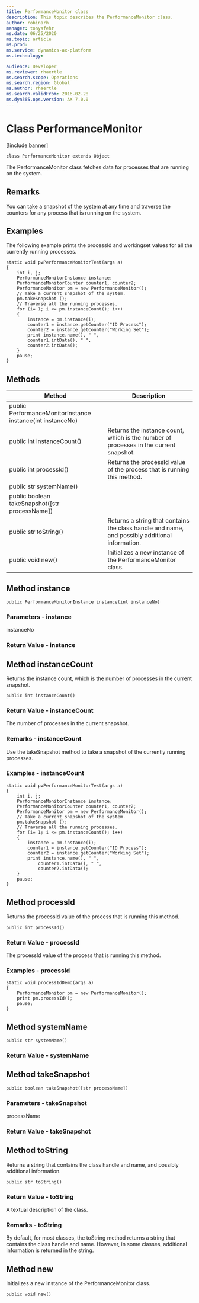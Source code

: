 ```yaml
---
title: PerformanceMonitor class
description: This topic describes the PerformanceMonitor class.
author: robinarh
manager: tonyafehr
ms.date: 06/25/2020
ms.topic: article
ms.prod: 
ms.service: dynamics-ax-platform
ms.technology: 

audience: Developer
ms.reviewer: rhaertle
ms.search.scope: Operations
ms.search.region: Global
ms.author: rhaertle
ms.search.validFrom: 2016-02-28
ms.dyn365.ops.version: AX 7.0.0
---
```


# Class PerformanceMonitor

[!include [banner](../../includes/banner.md)]

```xpp
class PerformanceMonitor extends Object
```

The PerformanceMonitor class fetches data for processes that are running on the system.

## Remarks

You can take a snapshot of the system at any time and traverse the counters for any process that is running on the system.

## Examples

The following example prints the processId and workingset values for all the currently running processes.

```xpp
static void pvPerformanceMonitorTest(args a) 
{ 
    int i, j;  
    PerformanceMonitorInstance instance;  
    PerformanceMonitorCounter counter1, counter2;  
    PerformanceMonitor pm = new PerformanceMonitor();  
    // Take a current snapshot of the system. 
    pm.takeSnapshot ();  
    // Traverse all the running processes. 
    for (i= 1; i <= pm.instanceCount(); i++)  
    {  
        instance = pm.instance(i);  
        counter1 = instance.getCounter("ID Process");  
        counter2 = instance.getCounter("Working Set");  
        print instance.name(), " ",  
        counter1.intData(), " ",  
        counter2.intData();  
    } 
    pause;  
}
```

## Methods

| Method                                                     | Description                                                                                    |
|------------------------------------------------------------|------------------------------------------------------------------------------------------------|
| public PerformanceMonitorInstance instance(int instanceNo) |                                                                                                |
| public int instanceCount()                                 | Returns the instance count, which is the number of processes in the current snapshot.          |
| public int processId()                                     | Returns the processId value of the process that is running this method.                        |
| public str systemName()                                    |                                                                                                |
| public boolean takeSnapshot(\[str processName\])           |                                                                                                |
| public str toString()                                      | Returns a string that contains the class handle and name, and possibly additional information. |
| public void new()                                          | Initializes a new instance of the PerformanceMonitor class.                                    |

## Method instance

```xpp
public PerformanceMonitorInstance instance(int instanceNo)
```

### Parameters - instance

instanceNo  

### Return Value - instance

## Method instanceCount

Returns the instance count, which is the number of processes in the current snapshot.

```xpp
public int instanceCount()
```

### Return Value - instanceCount

The number of processes in the current snapshot.

### Remarks - instanceCount

Use the takeSnapshot method to take a snapshot of the currently running processes.

### Examples - instanceCount

```xpp
static void pvPerformanceMonitorTest(args a) 
{ 
    int i, j; 
    PerformanceMonitorInstance instance; 
    PerformanceMonitorCounter counter1, counter2; 
    PerformanceMonitor pm = new PerformanceMonitor(); 
    // Take a current snapshot of the system. 
    pm.takeSnapshot (); 
    // Traverse all the running processes. 
    for (i= 1; i <= pm.instanceCount(); i++) 
    { 
        instance = pm.instance(i); 
        counter1 = instance.getCounter("ID Process"); 
        counter2 = instance.getCounter("Working Set"); 
        print instance.name(), " ",  
            counter1.intData(), " ",  
            counter2.intData(); 
    } 
    pause; 
}
```

## Method processId

Returns the processId value of the process that is running this method.

```xpp
public int processId()
```

### Return Value - processId

The processId value of the process that is running this method.

### Examples - processId

```xpp
static void processIdDemo(args a) 
{ 
    PerformanceMonitor pm = new PerformanceMonitor(); 
    print pm.processId(); 
    pause; 
}
```

## Method systemName

```xpp
public str systemName()
```

### Return Value - systemName

## Method takeSnapshot

```xpp
public boolean takeSnapshot([str processName])
```

### Parameters - takeSnapshot

processName  

### Return Value - takeSnapshot

## Method toString

Returns a string that contains the class handle and name, and possibly additional information.

```xpp
public str toString()
```

### Return Value - toString

A textual description of the class.

### Remarks - toString

By default, for most classes, the toString method returns a string that contains the class handle and name. However, in some classes, additional information is returned in the string.

## Method new

Initializes a new instance of the PerformanceMonitor class.

```xpp
public void new()
```

